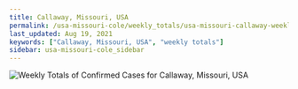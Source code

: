 ```yaml
---
title: Callaway, Missouri, USA
permalink: /usa-missouri-cole/weekly_totals/usa-missouri-callaway-weekly_totals.html
last_updated: Aug 19, 2021
keywords: ["Callaway, Missouri, USA", "weekly totals"]
sidebar: usa-missouri-cole_sidebar
---
```


![Weekly Totals of Confirmed Cases for Callaway, Missouri, USA](/covid_tracker/images/graphs/usa-missouri-callaway-weekly_totals_graph.png)
